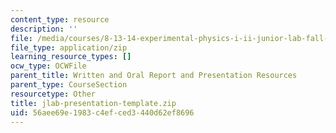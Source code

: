 ```yaml
---
content_type: resource
description: ''
file: /media/courses/8-13-14-experimental-physics-i-ii-junior-lab-fall-2016-spring-2017/56aee69e1983c4efced3440d62ef8696_jlab-presentation-template.zip
file_type: application/zip
learning_resource_types: []
ocw_type: OCWFile
parent_title: Written and Oral Report and Presentation Resources
parent_type: CourseSection
resourcetype: Other
title: jlab-presentation-template.zip
uid: 56aee69e-1983-c4ef-ced3-440d62ef8696
---
```

